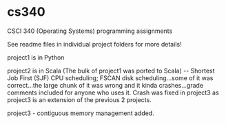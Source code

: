 cs340
=====

CSCI 340 (Operating Systems) programming assignments

See readme files in individual project folders for more details! 

project1 is in Python

project2 is in Scala (The bulk of project1 was ported to Scala) -- Shortest Job First (SJF) CPU scheduling; FSCAN disk scheduling...some of it was correct...the large chunk of it was wrong and it kinda crashes...grade comments included for anyone who uses it. Crash was fixed in project3 as project3 is an extension of the previous 2 projects. 

project3 - contiguous memory management added.
